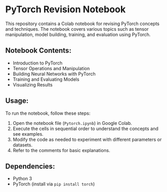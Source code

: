 # PyTorch Revision Notebook

This repository contains a Colab notebook for revising PyTorch concepts and techniques. The notebook covers various topics such as tensor manipulation, model building, training, and evaluation using PyTorch.

## Notebook Contents:

- Introduction to PyTorch
- Tensor Operations and Manipulation
- Building Neural Networks with PyTorch
- Training and Evaluating Models
- Visualizing Results

## Usage:

To run the notebook, follow these steps:

1. Open the notebook file (`Pytorch.ipynb`) in Google Colab.
2. Execute the cells in sequential order to understand the concepts and see examples.
3. Modify the code as needed to experiment with different parameters or datasets.
4. Refer to the comments for basic explanations.

## Dependencies:

- Python 3
- PyTorch (install via `pip install torch`)
